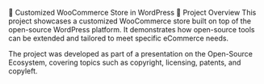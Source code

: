 🛒 Customized WooCommerce Store in WordPress
📌 Project Overview
This project showcases a customized WooCommerce store built on top of the open-source WordPress platform. It demonstrates how open-source tools can be extended and tailored to meet specific eCommerce needs.

The project was developed as part of a presentation on the Open-Source Ecosystem, covering topics such as copyright, licensing, patents, and copyleft.
